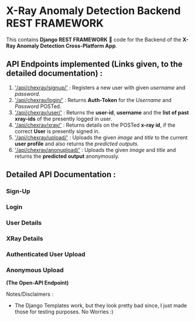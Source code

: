 # X-Ray Anomaly Detection Backend REST FRAMEWORK

This contains **Django REST FRAMEWORK** :sleeping_bed: code for the Backend of the **X-Ray Anomaly Detection Cross-Platform App**.

## API Endpoints implemented (Links given, to the detailed documentation) :

1. ['/api/chexray/signup/'](#sign-up) : Registers a new user with given *username* and *password*.
2. ['/api/chexray/login/'](#login) : Returns **Auth-Token** for the *Username* and *Password* POSTed.
3. ['/api/chexray/user/'](#user-details) : Returns the **user-id**, **username** and the **list of past xray-ids** of the presently logged in user.
4. ['/api/chexray/xray/'](#xray-details) : Returns details on the POSTed **x-ray id**, if the correct **User** is presently signed in.
5. ['/api/chexray/upload/'](#authenticated-user-upload) : Uploads the given *image* and *title* to the current **user profile** and also returns the *predicted outputs.*
6. ['/api/chexray/anonupload/'](#anonymous-upload) : Uploads the given *image* and *title* and returns the **predicted output** anonymously.

## Detailed API Documentation :

### Sign-Up

### Login

### User Details

### XRay Details

### Authenticated User Upload

### Anonymous Upload 

**(The Open-API Endpoint)**


Notes/Disclaimers : 

* The Django Templates work, but they look pretty bad since, I just made those for testing purposes. No Worries :)

